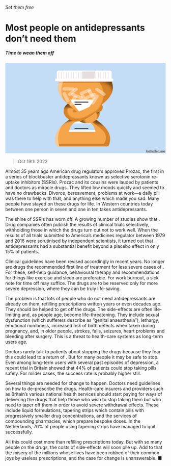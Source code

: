 ###### Set them free

# Most people on antidepressants don’t need them 

##### Time to wean them off 

![image](images/20221022_LDD003.jpg) 

> Oct 19th 2022 

Almost 35 years ago American drug regulators approved Prozac, the first in a series of blockbuster antidepressants known as selective serotonin re-uptake inhibitors (SSRIs). Prozac and its cousins were lauded by patients and doctors as miracle drugs. They lifted low moods quickly and seemed to have no drawbacks. Divorce, bereavement, problems at work—a daily pill was there to help with that, and anything else which made you sad. Many people have stayed on these drugs for life. In Western countries today between one person in seven and one in ten takes antidepressants.

The shine of SSRIs has worn off. A growing number of studies show that . Drug companies often publish the results of clinical trials selectively, withholding those in which the drugs turn out not to work well. When the results of all trials submitted to America’s medicines regulator between 1979 and 2016 were scrutinised by independent scientists, it turned out that antidepressants had a substantial benefit beyond a placebo effect in only 15% of patients.

Clinical guidelines have been revised accordingly in recent years. No longer are drugs the recommended first line of treatment for less severe cases of . For these, self-help guidance, behavioural therapy and recommendations for things like exercise and sleep are preferable. For work burnout, a sick note for time off may suffice. The drugs are to be reserved only for more severe depression, where they can be truly life-saving. 

The problem is that lots of people who do not need antidepressants are already on them, refilling prescriptions written years or even decades ago. They should be helped to get off the drugs. The side-effects are often life-limiting and, as people age, become life-threatening. They include sexual dysfunction (which sufferers describe as “genital anaesthesia”), lethargy, emotional numbness, increased risk of birth defects when taken during pregnancy, and, in older people, strokes, falls, seizures, heart problems and bleeding after surgery. This is a threat to health-care systems as long-term users age.

Doctors rarely talk to patients about stopping the drugs because they fear this could lead to a return of . But for many people it may be safe to stop. Even among long-term users with several past episodes of depression, a recent trial in Britain showed that 44% of patients could stop taking pills safely. For milder cases, the success rate is probably higher still. 

Several things are needed for change to happen. Doctors need guidelines on how to de-prescribe the drugs. Health-care insurers and providers such as Britain’s various national health services should start paying for ways of delivering the drugs that help those who wish to stop taking them but who need to taper off them in order to avoid severe withdrawal effects. These include liquid formulations, tapering strips which contain pills with progressively smaller drug concentrations, and the services of compounding pharmacies, which prepare bespoke doses. In the Netherlands, 70% of people using tapering strips have managed to quit successfully. 

All this could cost more than refilling prescriptions today. But with so many people on the drugs, the costs of side-effects will soon pile up. Add to that the misery of the millions whose lives have been robbed of their common joys by useless prescriptions, and the case for change is unanswerable. ■

